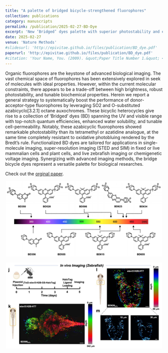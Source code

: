 ```yaml
---
title: "A palette of bridged bicycle-strengthened fluorophores"
collection: publications
category: manuscripts
permalink: /publication/2025-02-27-BD-Dye
excerpt: 'New ‘Bridged’ dyes palette with superior photostability and efficiency for diverse biological imaging.'
date: 2025-02-27
venue: 'Nature Methods'
#slidesurl: 'http://epivitae.github.io/files/publication/BD_dye.pdf'
paperurl: 'http://epivitae.github.io/files/publication/BD_dye.pdf'
#citation: 'Your Name, You. (2009). &quot;Paper Title Number 1.&quot; <i>Journal 1</i>. 1(1).'
---
```


Organic fluorophores are the keystone of advanced biological imaging. The vast chemical space of fluorophores has been extensively explored in seek of molecules with ideal properties. However, within the current molecular constraints, there appears to be a trade-off between high brightness, robust photostability, and tunable biochemical properties. Herein we report a general strategy to systematically boost the performance of donor-acceptor-type fluorophores by leveraging SO2 and O-substituted azabicyclo[3.2.1] octane auxochromes. These bicyclic heterocycles give rise to a collection of ‘Bridged’ dyes (BD) spanning the UV and visible range with top-notch quantum efficiencies, enhanced water solubility, and tunable cell-permeability. Notably, these azabicyclic fluorophores showed remarkable photostability than its tetramethyl or azatidine analogue, at the same time completely resistant to oxidative photobluing rendered by the Bredt’s rule. Functionalized BD dyes are tailored for applications in single-molecule imaging, super-resolution imaging (STED and SIM) in fixed or live mammalian cells and plant cells, and live zebrafish imaging or chemigenetic voltage imaging. Synergizing with advanced imaging methods, the bridge bicycle dyes represent a versatile palette for biological researches.

Check out the [orginal paper](https://www.biorxiv.org/content/10.1101/2024.12.20.629585v1.abstract).

<div align="center">
    <img src="/images/papers/BD-dye.png" width="500px">
</div>


<br>


<div align="center">
    <img src="/images/papers/BD-fish.png" width="500px">
</div>